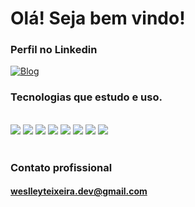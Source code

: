 #  Olá! Seja bem vindo! 

### Perfil no Linkedin
[![Blog](https://img.shields.io/badge/LinkedIn-0077B5?style=for-the-badge&logo=linkedin&logoColor=white)](https://www.linkedin.com/public-profile/settings?trk=d_flagship3_profile_self_view_public_profile&lipi=urn%3Ali%3Apage%3Ad_flagship3_profile_self_edit_contact_info%3BajIS%2BlhbT9WSr7G5NpBPmg%3D%3D)


### Tecnologias que estudo e uso.
 <div style = "display: inline_black"><br/>
  <img aling="center' alt="Html5" src="https://img.shields.io/badge/HTML5-E34F26?style=for-the-badge&logo=html5&logoColor=white"/>
  <img aling="center' alt="CSS3" src="https://img.shields.io/badge/CSS3-1572B6?style=for-the-badge&logo=css3&logoColor=white"/>
  <img aling="center' alt="JavaScript" src="https://img.shields.io/badge/JavaScript-F7DF1E?style=for-the-badge&logo=javascript&logoColor=black"/>
  <img aling="center' alt="TypeScript" src="https://img.shields.io/badge/TypeScript-007ACC?style=for-the-badge&logo=typescript&logoColor=white"/>
  <img aling="center' alt="React" src="https://img.shields.io/badge/React-20232A?style=for-the-badge&logo=react&logoColor=61DAFB"/>
  <img aling="center' alt="ReactNative" src="https://img.shields.io/badge/React_Native-20232A?style=for-the-badge&logo=react&logoColor=61DAFB"/>
  <img aling="center' alt="Java" src="https://img.shields.io/badge/Java-ED8B00?style=for-the-badge&logo=java&logoColor=white"/>
  <img aling="center' alt="SQL" src="https://img.shields.io/badge/MySQL-00000F?style=for-the-badge&logo=mysql&logoColor=white"/>
 </div><br/>
 
 ### Contato profissional
 #### weslleyteixeira.dev@gmail.com
